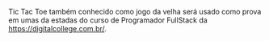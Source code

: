 Tic Tac Toe também conhecido como jogo da velha será usado como prova
 em umas da estadas do curso de Programador FullStack da https://digitalcollege.com.br/.